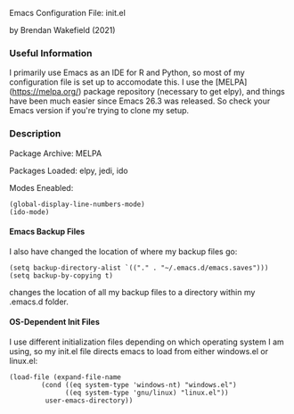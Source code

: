 Emacs Configuration File: init.el

by Brendan Wakefield (2021)

### Useful Information

I primarily use Emacs as an IDE for R and Python, so most of my
configuration file is set up to accomodate this. I use the [MELPA]
(https://melpa.org/) package repository (necessary to get elpy), and things have
been much easier since Emacs 26.3 was released. So check your Emacs version if
you're trying to clone my setup.

### Description

Package Archive: MELPA

Packages Loaded: elpy, jedi, ido

Modes Eneabled:
```
(global-display-line-numbers-mode)
(ido-mode)
```
#### Emacs Backup Files

I also have changed the location of where my backup files go:
```
(setq backup-directory-alist `(("." . "~/.emacs.d/emacs.saves")))
(setq backup-by-copying t)
```
changes the location of all my backup files to a directory within my
.emacs.d folder.

#### OS-Dependent Init Files

I use different initialization files depending on which operating system I am
using, so my init.el file directs emacs to load from either windows.el or
linux.el:
```
(load-file (expand-file-name
	    (cond ((eq system-type 'windows-nt) "windows.el")
	    	  ((eq system-type 'gnu/linux) "linux.el"))
	     user-emacs-directory))
```
